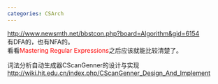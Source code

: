 ```yaml
---
categories: CSArch
---
```

<p><a href="http://www.newsmth.net/bbstcon.php?board=Algorithm&amp;gid=6154">http://www.newsmth.net/bbstcon.php?board=Algorithm&amp;gid=6154</a><br />
有DFA的，也有NFA的。<br />
看看<span style="color: red">Mastering Regular Expressions</span>之后应该就能比较清楚了。</p>
<p>词法分析自动生成器CScanGenner的设计与实现<br />
<a href="http://wiki.hit.edu.cn/index.php/CScanGenner_Design_And_Implement">http://wiki.hit.edu.cn/index.php/CScanGenner_Design_And_Implement</a><br />
<br />
</p>
